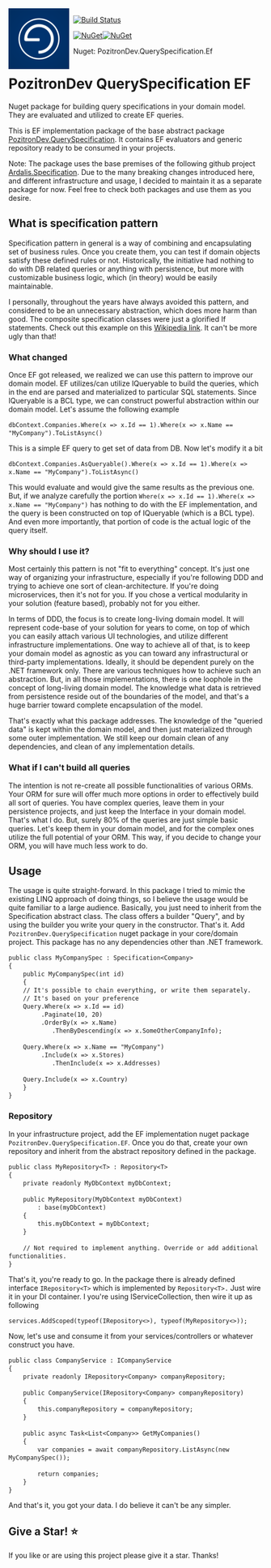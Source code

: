 <img align="left" src="pozitronlogo.png" width="120" height="120">

&nbsp; [![Build Status](https://dev.azure.com/pozitrondev/PozitronDev.QuerySpecification.EF/_apis/build/status/fiseni.PozitronDev.QuerySpecification.EF?branchName=master)](https://dev.azure.com/pozitrondev/PozitronDev.QuerySpecification.EF/_build/latest?definitionId=4&branchName=master)

&nbsp; [![NuGet](https://img.shields.io/nuget/v/PozitronDev.QuerySpecification.EF.EF.svg)](https://www.nuget.org/packages/PozitronDev.QuerySpecification.EF)[![NuGet](https://img.shields.io/nuget/dt/PozitronDev.QuerySpecification.EF.svg)](https://www.nuget.org/packages/PozitronDev.QuerySpecification.EF)

&nbsp; Nuget: PozitronDev.QuerySpecification.Ef


# PozitronDev QuerySpecification EF

Nuget package for building query specifications in your domain model. They are evaluated and utilized to create EF queries.

This is EF implementation package of the base abstract package [PozitronDev.QuerySpecification](https://github.com/fiseni/QuerySpecification). It contains EF evaluators and generic repository ready to be consumed in your projects.

Note: The package uses the base premises of the following github project [Ardalis.Specification](https://github.com/fiseni/QuerySpecificationEF). Due to the many breaking changes introduced here, and different infrastructure and usage, I decided to maintain it as a separate package for now. Feel free to check both packages and use them as you desire.

## What is specification pattern

Specification pattern in general is a way of combining and encapsulating set of business rules. Once you create them, you can test if domain objects satisfy these defined rules or not. Historically, the initiative had nothing to do with DB related queries or anything with persistence, but more with customizable business logic, which (in theory) would be easily maintainable.

I personally, throughout the years have always avoided this pattern, and considered to be an unnecessary abstraction, which does more harm than good. The composite specification classes were just a glorified If statements. Check out this example on this [Wikipedia link](https://en.wikipedia.org/wiki/Specification_pattern). It can't be more ugly than that!

### What changed

Once EF got released, we realized we can use this pattern to improve our domain model. EF utilizes/can utilize IQueryable<T> to build the queries, which in the end are parsed and materialized to particular SQL statements. Since IQueryable<T> is a BCL type, we can construct powerful abstraction within our domain model. Let's assume the following example

```
dbContext.Companies.Where(x => x.Id == 1).Where(x => x.Name == "MyCompany").ToListAsync()
```
This is a simple EF query to get set of data from DB. Now let's modify it a bit

```
dbContext.Companies.AsQueryable().Where(x => x.Id == 1).Where(x => x.Name == "MyCompany").ToListAsync()
```
This would evaluate and would give the same results as the previous one. But, if we analyze carefully the portion `Where(x => x.Id == 1).Where(x => x.Name == "MyCompany")` has nothing to do with the EF implementation, and the query is been constructed on top of IQueryable<T> (which is a BCL type). And even more importantly, that portion of code is the actual logic of the query itself.

### Why should I use it?

Most certainly this pattern is not "fit to everything" concept. It's just one way of organizing your infrastructure, especially if you're following DDD and trying to achieve one sort of clean-architecture. If you're doing microservices, then it's not for you. If you chose a vertical modularity in your solution (feature based), probably not for you either.

In terms of DDD, the focus is to create long-living domain model. It will represent code-base of your solution for years to come, on top of which you can easily attach various UI technologies, and utilize different infrastructure implementations. One way to achieve all of that, is to keep your domain model as agnostic as you can toward any infrastructural or third-party implementations. Ideally, it should be dependent purely on the .NET framework only.
There are various techniques how to achieve such an abstraction. But, in all those implementations, there is one loophole in the concept of long-living domain model. The knowledge what data is retrieved from persistence reside out of the boundaries of the model, and that's a huge barrier toward complete encapsulation of the model.

That's exactly what this package addresses. The knowledge of the "queried data" is kept within the domain model, and then just materialized through some outer implementation. We still keep our domain clean of any dependencies, and clean of any implementation details.

### What if I can't build all queries

The intention is not re-create all possible functionalities of various ORMs. Your ORM for sure will offer much more options in order to effectively build all sort of queries. You have complex queries, leave them in your persistence projects, and just keep the Interface in your domain model. That's what I do. But, surely 80% of the queries are just simple basic queries. Let's keep them in your domain model, and for the complex ones utilize the full potential of your ORM. This way, if you decide to change your ORM, you will have much less work to do.

## Usage

The usage is quite straight-forward. In this package I tried to mimic the existing LINQ approach of doing things, so I believe the usage would be quite familiar to a large audience.
Basically, you just need to inherit from the Specification abstract class. The class offers a builder "Query", and by using the builder you write your query in the constructor. That's it.
Add `PozitronDev.QuerySpecification` nuget package in your core/domain project. This package has no any dependencies other than .NET framework.

```
public class MyCompanySpec : Specification<Company>
{
    public MyCompanySpec(int id)
    {
	// It's possible to chain everything, or write them separately. 
	// It's based on your preference
	Query.Where(x => x.Id == id)
		 .Paginate(10, 20)
		 .OrderBy(x => x.Name)
			.ThenByDescending(x => x.SomeOtherCompanyInfo);

	Query.Where(x => x.Name == "MyCompany")
		 .Include(x => x.Stores)
			.ThenInclude(x => x.Addresses)

	Query.Include(x => x.Country)
    }
}
```

### Repository

In your infrastructure project, add the EF implementation nuget package `PozitronDev.QuerySpecification.EF`. Once you do that, create your own repository and inherit from the abstract repository defined in the package.

```
public class MyRepository<T> : Repository<T>
{
	private readonly MyDbContext myDbContext;

	public MyRepository(MyDbContext myDbContext)
		: base(myDbContext)
	{
		this.myDbContext = myDbContext;
	}

	// Not required to implement anything. Override or add additional functionalities.
}
```

That's it, you're ready to go. In the package there is already defined interface `IRepository<T>` which is implemented by `Repository<T>.` Just wire it in your DI container. I you're using IServiceCollection, then wire it up as following

```
services.AddScoped(typeof(IRepository<>), typeof(MyRepository<>));
```

Now, let's use and consume it from your services/controllers or whatever construct you have.

```
public class CompanyService : ICompanyService
{
	private readonly IRepository<Company> companyRepository;

	public CompanyService(IRepository<Company> companyRepository)
	{
		this.companyRepository = companyRepository;
	}
	
	public async Task<List<Company>> GetMyCompanies()
	{
		var companies = await companyRepository.ListAsync(new MyCompanySpec());

		return companies;
	}
}
```

And that's it, you got your data. I do believe it can't be any simpler.


## Give a Star! :star:
If you like or are using this project please give it a star. Thanks!
